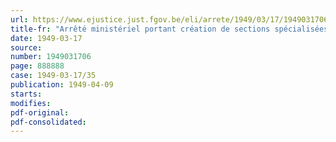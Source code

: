```yaml
---
url: https://www.ejustice.just.fgov.be/eli/arrete/1949/03/17/1949031706/justel
title-fr: "Arrêté ministériel portant création de sections spécialisées pour le placement de la jeunesse"
date: 1949-03-17
source:
number: 1949031706
page: 888888
case: 1949-03-17/35
publication: 1949-04-09
starts:
modifies:
pdf-original:
pdf-consolidated:
---
```


